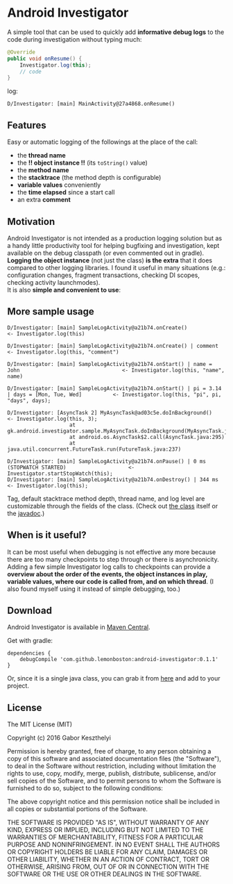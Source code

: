 Android Investigator
====================

A simple tool that can be used to quickly add **informative debug logs** to the code during investigation without typing much:  


```java
@Override
public void onResume() {
    Investigator.log(this);
    // code
}
```
log:
```
D/Investigator: [main] MainActivity@27a4868.onResume()
```

Features
----------
Easy or automatic logging of the followings at the place of the call:

* the **thread name**
* the **!! object instance !!** (its `toString()` value)
* the **method name**
* the **stacktrace** (the method depth is configurable)
* **variable values** conveniently
* the **time elapsed** since a start call
* an extra **comment**  

Motivation
----------
Android Investigator is not intended as a production logging solution but as a handy little productivity tool for helping bugfixing and investigation, kept available on the debug classpath (or even commented out in gradle).  
**Logging the object instance** (not just the class) **is the extra** that it does compared to other logging libraries. I found it useful in many situations (e.g.: configuration changes, fragment transactions, checking DI scopes, checking activity launchmodes).  
It is also **simple and convenient to use**: 


More sample usage
--------------------
```
D/Investigator: [main] SampleLogActivity@a21b74.onCreate()												<- Investigator.log(this)

D/Investigator: [main] SampleLogActivity@a21b74.onCreate() | comment								    <- Investigator.log(this, "comment")

D/Investigator: [main] SampleLogActivity@a21b74.onStart() | name = John									<- Investigator.log(this, "name", name)

D/Investigator: [main] SampleLogActivity@a21b74.onStart() | pi = 3.14 | days = [Mon, Tue, Wed]			<- Investigator.log(this, "pi", pi, "days", days);

D/Investigator: [AsyncTask 2] MyAsyncTask@ad03c5e.doInBackground()										<- Investigator.log(this, 3);
                    at gk.android.investigator.sample.MyAsyncTask.doInBackground(MyAsyncTask.java:10)
                    at android.os.AsyncTask$2.call(AsyncTask.java:295)
                    at java.util.concurrent.FutureTask.run(FutureTask.java:237)                    

D/Investigator: [main] SampleLogActivity@a21b74.onPause() | 0 ms (STOPWATCH STARTED)					<- Investigator.startStopWatch(this);
D/Investigator: [main] SampleLogActivity@a21b74.onDestroy() | 344 ms									<- Investigator.log(this);
```
Tag, default stacktrace method depth, thread name, and log level are customizable through the fields of the class. (Check out [the class][TheClass] itself or the [javadoc][JavaDoc].)

When is it useful?
----------------------
It can be most useful when debugging is not effective any more because there are too many checkpoints to step through or there is asynchronicity.
Adding a few simple Investigator log calls to checkpoints can provide a **overview about the order of the events, the object instances in play, variable values, where our code is called from, and on which thread**. (I also found myself using it instead of simple debugging, too.)  

Download
----------
Android Investigator is available in [Maven Central][MavenSearch].  

Get with gradle:
```
dependencies {
    debugCompile 'com.github.lemonboston:android-investigator:0.1.1'
}
```
Or, since it is a single java class, you can grab it from [here][TheClass] and add to your project.  


License
----------

The MIT License (MIT)

Copyright (c) 2016 Gabor Keszthelyi

Permission is hereby granted, free of charge, to any person obtaining a copy
of this software and associated documentation files (the "Software"), to deal
in the Software without restriction, including without limitation the rights
to use, copy, modify, merge, publish, distribute, sublicense, and/or sell
copies of the Software, and to permit persons to whom the Software is
furnished to do so, subject to the following conditions:

The above copyright notice and this permission notice shall be included in all
copies or substantial portions of the Software.

THE SOFTWARE IS PROVIDED "AS IS", WITHOUT WARRANTY OF ANY KIND, EXPRESS OR
IMPLIED, INCLUDING BUT NOT LIMITED TO THE WARRANTIES OF MERCHANTABILITY,
FITNESS FOR A PARTICULAR PURPOSE AND NONINFRINGEMENT. IN NO EVENT SHALL THE
AUTHORS OR COPYRIGHT HOLDERS BE LIABLE FOR ANY CLAIM, DAMAGES OR OTHER
LIABILITY, WHETHER IN AN ACTION OF CONTRACT, TORT OR OTHERWISE, ARISING FROM,
OUT OF OR IN CONNECTION WITH THE SOFTWARE OR THE USE OR OTHER DEALINGS IN THE
SOFTWARE.

[TheClass]: /AndroidInvestigatorSample/android-investigator/src/main/java/gk/android/investigator/Investigator.java
[JavaDoc]: http://www.javadoc.io/doc/com.github.lemonboston/android-investigator/
[MavenSearch]: http://search.maven.org/#search%7Cga%7C1%7Clemonboston%20android-investigator